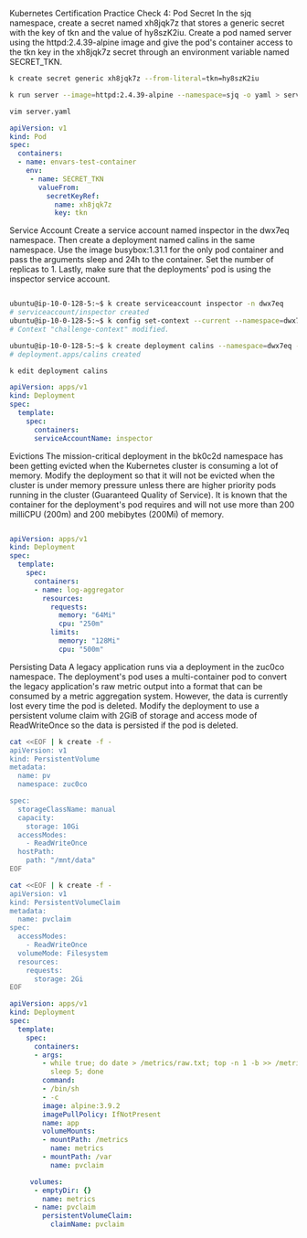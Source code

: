 Kubernetes Certification Practice Check 4: Pod Secret
In the sjq namespace, create a secret named xh8jqk7z that stores a generic secret with the key of tkn and the value of hy8szK2iu. Create a pod named server using the httpd:2.4.39-alpine image and give the pod's container access to the tkn key in the xh8jqk7z secret through an environment variable named SECRET_TKN.

```bash
k create secret generic xh8jqk7z --from-literal=tkn=hy8szK2iu

k run server --image=httpd:2.4.39-alpine --namespace=sjq -o yaml > server.yaml

vim server.yaml
```

```yaml
apiVersion: v1
kind: Pod
spec:
  containers:
  - name: envars-test-container
    env:
     - name: SECRET_TKN
       valueFrom:
         secretKeyRef:
           name: xh8jqk7z
           key: tkn
```




Service Account
Create a service account named inspector in the dwx7eq namespace. Then create a deployment named calins in the same namespace. Use the image busybox:1.31.1 for the only pod container and pass the arguments sleep and 24h to the container. Set the number of replicas to 1. Lastly, make sure that the deployments' pod is using the inspector service account.

```bash

ubuntu@ip-10-0-128-5:~$ k create serviceaccount inspector -n dwx7eq 
# serviceaccount/inspector created
ubuntu@ip-10-0-128-5:~$ k config set-context --current --namespace=dwx7eq
# Context "challenge-context" modified.

ubuntu@ip-10-0-128-5:~$ k create deployment calins --namespace=dwx7eq --image=busybox:1.31.1 --replicas=1 -- sleep 24h
# deployment.apps/calins created

k edit deployment calins

```
```yaml
apiVersion: apps/v1
kind: Deployment
spec:
  template:
    spec:
      containers:
      serviceAccountName: inspector

```


Evictions
The mission-critical deployment in the bk0c2d namespace has been getting evicted when the Kubernetes cluster is consuming a lot of memory. Modify the deployment so that it will not be evicted when the cluster is under memory pressure unless there are higher priority pods running in the cluster (Guaranteed Quality of Service). It is known that the container for the deployment's pod requires and will not use more than 200 milliCPU (200m) and 200 mebibytes (200Mi) of memory.



```yaml

apiVersion: apps/v1
kind: Deployment
spec:
  template:
    spec:
      containers:
      - name: log-aggregator
        resources:
          requests:
            memory: "64Mi"
            cpu: "250m"
          limits:
            memory: "128Mi"
            cpu: "500m"
```

Persisting Data
A legacy application runs via a deployment in the zuc0co namespace. The deployment's pod uses a multi-container pod to convert the legacy application's raw metric output into a format that can be consumed by a metric aggregation system. However, the data is currently lost every time the pod is deleted. Modify the deployment to use a persistent volume claim with 2GiB of storage and access mode of ReadWriteOnce so the data is persisted if the pod is deleted.







```bash
cat <<EOF | k create -f -
apiVersion: v1
kind: PersistentVolume
metadata:
  name: pv
  namespace: zuc0co

spec:
  storageClassName: manual
  capacity:
    storage: 10Gi
  accessModes:
    - ReadWriteOnce
  hostPath:
    path: "/mnt/data"
EOF

cat <<EOF | k create -f -
apiVersion: v1
kind: PersistentVolumeClaim
metadata:
  name: pvclaim
spec:
  accessModes:
    - ReadWriteOnce
  volumeMode: Filesystem
  resources:
    requests:
      storage: 2Gi
EOF

```
```yaml
apiVersion: apps/v1
kind: Deployment
spec:
  template:
    spec:
      containers:
      - args:
        - while true; do date > /metrics/raw.txt; top -n 1 -b >> /metrics/raw.txt;
          sleep 5; done
        command:
        - /bin/sh
        - -c
        image: alpine:3.9.2
        imagePullPolicy: IfNotPresent
        name: app
        volumeMounts:
        - mountPath: /metrics
          name: metrics
        - mountPath: /var
          name: pvclaim

     volumes:
      - emptyDir: {}
        name: metrics
      - name: pvclaim
        persistentVolumeClaim:
          claimName: pvclaim
```



















